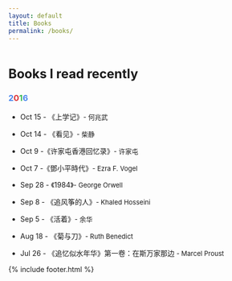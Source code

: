 ```yaml
---
layout: default
title: Books
permalink: /books/
---
```



<h2 style="margin-top: 3rem; font-size: 1.8em;">Books I read recently <i title="Hi! I'm Linux." class="fa fa-linux"></i></h2>

### <span style="color:#4885ed">2</span><span style="color:#db3236">0</span><span style="color:#3cba54">1</span><span style="color:#4885ed">6</span>

* Oct 15 - 《上学记》<span class="author">- 何兆武</span> <i class="fa fa-star"></i><i class="fa fa-star"></i><i class="fa fa-star"></i><i class="fa fa-star"></i><i class="fa fa-star"></i>

* Oct 14 - 《看见》<span class="author">- 柴静</span> <i class="fa fa-star"></i><i class="fa fa-star"></i><i class="fa fa-star"></i><i class="fa fa-star"></i>

* Oct 9 -《许家屯香港回忆录》<span class="author">- 许家屯</span> <i class="fa fa-star"></i><i class="fa fa-star"></i><i class="fa fa-star"></i><i class="fa fa-star-half-o"></i>

* Oct 7 -《鄧小平時代》<span class="author">- Ezra F. Vogel</span> <i class="fa fa-star"></i><i class="fa fa-star"></i><i class="fa fa-star"></i><i class="fa fa-star"></i><i class="fa fa-star"></i>

* Sep 28 - 《1984》<span class="author">- George Orwell</span> <i class="fa fa-star"></i><i class="fa fa-star"></i><i class="fa fa-star"></i>

* Sep 8 - 《追风筝的人》<span class="author">- Khaled Hosseini</span> <i class="fa fa-star"></i><i class="fa fa-star"></i><i class="fa fa-star"></i><i class="fa fa-star"></i><i class="fa fa-star-half-o"></i>

* Sep 5 - 《活着》<span class="author">- 余华</span> <i class="fa fa-star"></i><i class="fa fa-star"></i><i class="fa fa-star"></i><i class="fa fa-star"></i>

* Aug 18 - 《菊与刀》<span class="author">- Ruth Benedict</span> <i class="fa fa-star"></i><i class="fa fa-star"></i><i class="fa fa-star"></i><i class="fa fa-star"></i><i class="fa fa-star-half-o"></i>

* Jul 26 - 《追忆似水年华》第一卷：在斯万家那边 <span class="author">- Marcel Proust</span> <i class="fa fa-star"></i><i class="fa fa-star"></i><i class="fa fa-star"></i><i class="fa fa-star"></i><i class="fa fa-star-half-o"></i>

{% include footer.html %}

<style type="text/css">
span.author{
	font-size: 13px;
}
	.fa-star{
	color: #f4c20d;
	font-size: 75%;
	}
	.fa-star-half-o{
	color: #f4c20d;
	font-size: 75%;
	}
	.fa-star-half{
	color: #f4c20d;
	font-size: 75%;
	}
</style>
